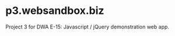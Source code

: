 p3.websandbox.biz
=================

Project 3 for DWA E-15: Javascript / jQuery demonstration web app.
